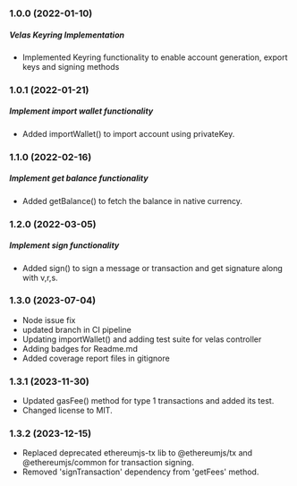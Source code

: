 ### 1.0.0 (2022-01-10)

##### Velas Keyring Implementation

- Implemented Keyring functionality to enable account generation, export keys and signing methods

### 1.0.1 (2022-01-21)

##### Implement import wallet functionality

- Added importWallet() to import account using privateKey.

### 1.1.0 (2022-02-16)

##### Implement get balance functionality

- Added getBalance() to fetch the balance in native currency.

### 1.2.0 (2022-03-05)

##### Implement sign functionality

- Added sign() to sign a message or transaction and get signature along with v,r,s.

### 1.3.0 (2023-07-04)

- Node issue fix
- updated branch in CI pipeline
- Updating importWallet()  and adding test suite for velas controller 
- Adding badges for Readme.md
- Added coverage report files in gitignore

### 1.3.1 (2023-11-30)

- Updated gasFee() method for type 1 transactions and added its test.
- Changed license to MIT.

### 1.3.2 (2023-12-15)

- Replaced deprecated ethereumjs-tx lib to @ethereumjs/tx and @ethereumjs/common for transaction signing.
- Removed 'signTransaction' dependency from 'getFees' method.